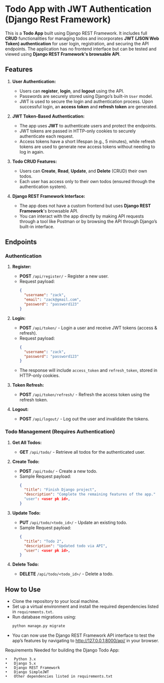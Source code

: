# Todo App with JWT Authentication (Django Rest Framework)

This is a **Todo App** built using Django REST Framework. It includes full **CRUD** functionalities for managing todos and incorporates **JWT (JSON Web Token) authentication** for user login, registration, and securing the API endpoints. The application has no frontend interface but can be tested and viewed using **Django REST Framework's browsable API**.

## Features

1. **User Authentication:**
   - Users can **register**, **login**, and **logout** using the API.
   - Passwords are securely stored using Django’s built-in `User` model.
   - JWT is used to secure the login and authentication process. Upon successful login, an **access token** and **refresh token** are generated.

2. **JWT Token-Based Authentication:**
   - The app uses **JWT** to authenticate users and protect the endpoints. 
   - JWT tokens are passed in HTTP-only cookies to securely authenticate each request.
   - Access tokens have a short lifespan (e.g., 5 minutes), while refresh tokens are used to generate new access tokens without needing to log in again.

3. **Todo CRUD Features:**
   - Users can **Create**, **Read**, **Update**, and **Delete** (CRUD) their own todos.
   - Each user has access only to their own todos (ensured through the authentication system).

4. **Django REST Framework Interface:**
   - The app does not have a custom frontend but uses **Django REST Framework**'s browsable API.
   - You can interact with the app directly by making API requests through a tool like Postman or by browsing the API through Django’s built-in interface.

## Endpoints

### Authentication

1. **Register:**
   - **POST** `/api/register/` - Register a new user.
   - Request payload:
     ```json
     {
       "username": "zack",
       "email": "zack@gmail.com",
       "password": "password123"
     }
     ```

2. **Login:**
   - **POST** `/api/token/` - Login a user and receive JWT tokens (access & refresh).
   - Request payload:
     ```json
     {
       "username": "zack",
       "password": "password123"
     }
     ```
   - The response will include `access_token` and `refresh_token`, stored in HTTP-only cookies.

3. **Token Refresh:**
   - **POST** `/api/token/refresh/` - Refresh the access token using the refresh token.

4. **Logout:**
   - **POST** `/api/logout/` - Log out the user and invalidate the tokens.

### Todo Management (Requires Authentication)

1. **Get All Todos:**
   - **GET** `/api/todo/` - Retrieve all todos for the authenticated user.
   
2. **Create Todo:**
   - **POST** `/api/todo/` - Create a new todo.
   - Sample Request payload:
     ```json
     {
       "title": "Finish Django project",
       "description": "Complete the remaining features of the app."
       "user": <user pk id>,
     }
     ```

3. **Update Todo:**
   - **PUT** `/api/todo/<todo_id>/` - Update an existing todo.
   - Sample Request payload:
     ```json
     {
       "title": "Todo 2",
       "description": "Updated todo via API",
       "user": <user pk id>,
     }
     ```

4. **Delete Todo:**
   - **DELETE** `/api/todo/<todo_id>/` - Delete a todo.

## How to Use

- Clone the repository to your local machine.
- Set up a virtual environment and install the required dependencies listed in `requirements.txt`.
- Run database migrations using:
  ```bash
  python manage.py migrate
- You can now use the Django REST Framework API interface to test the app’s features by navigating to http://127.0.0.1:8000/api/ in your browser.

Requirements Needed for building the Django Todo App:

	•	Python 3.x
	•	Django 5.x
	•	Django REST Framework
	•	Django SimpleJWT
	•	Other dependencies listed in requirements.txt
